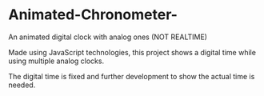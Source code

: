 # Animated-Chronometer-
An animated digital clock with analog ones (NOT REALTIME)

Made using JavaScript technologies, this project shows a digital time while using multiple analog clocks.

The digital time is fixed and further development to show the actual time is needed.
